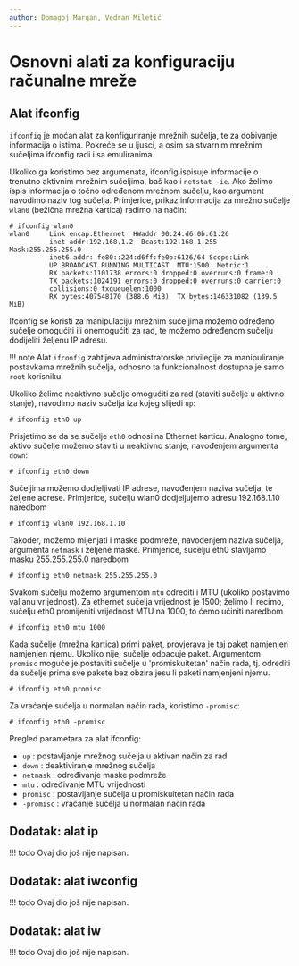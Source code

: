 ```yaml
---
author: Domagoj Margan, Vedran Miletić
---
```


# Osnovni alati za konfiguraciju računalne mreže

## Alat ifconfig

`ifconfig` je moćan alat za konfiguriranje mrežnih sučelja, te za dobivanje informacija o istima. Pokreće se u ljusci, a osim sa stvarnim mrežnim sučeljima ifconfig radi i sa emuliranima.

Ukoliko ga koristimo bez argumenata, ifconfig ispisuje informacije o trenutno aktivnim mrežnim sučeljima, baš kao i `netstat -ie`. Ako želimo ispis informacija o točno određenom mrežnom sučelju, kao argument navodimo naziv tog sučelja. Primjerice, prikaz informacija za mrežno sučelje `wlan0` (bežična mrežna kartica) radimo na način:

``` shell
# ifconfig wlan0
wlan0     Link encap:Ethernet  HWaddr 00:24:d6:0b:61:26
          inet addr:192.168.1.2  Bcast:192.168.1.255  Mask:255.255.255.0
          inet6 addr: fe80::224:d6ff:fe0b:6126/64 Scope:Link
          UP BROADCAST RUNNING MULTICAST  MTU:1500  Metric:1
          RX packets:1101738 errors:0 dropped:0 overruns:0 frame:0
          TX packets:1024191 errors:0 dropped:0 overruns:0 carrier:0
          collisions:0 txqueuelen:1000
          RX bytes:407548170 (388.6 MiB)  TX bytes:146331082 (139.5 MiB)
```

Ifconfig se koristi za manipulaciju mrežnim sučeljima možemo određeno sučelje omogućiti ili onemogućiti za rad, te možemo određenom sučelju dodijeliti željenu IP adresu.

!!! note
    Alat `ifconfig` zahtijeva administratorske privilegije za manipuliranje postavkama mrežnih sučelja, odnosno ta funkcionalnost dostupna je samo `root` korisniku.

Ukoliko želimo neaktivno sučelje omogućiti za rad (staviti sučelje u aktivno stanje), navodimo naziv sučelja iza kojeg slijedi `up`:

``` shell
# ifconfig eth0 up
```

Prisjetimo se da se sučelje `eth0` odnosi na Ethernet karticu. Analogno tome, aktivo sučelje možemo staviti u neaktivno stanje, navođenjem argumenta `down`:

``` shell
# ifconfig eth0 down
```

Sučeljima možemo dodjeljivati IP adrese, navođenjem naziva sučelja, te željene adrese. Primjerice, sučelju wlan0 dodjeljujemo adresu 192.168.1.10 naredbom

``` shell
# ifconfig wlan0 192.168.1.10
```

Također, možemo mijenjati i maske podmreže, navođenjem naziva sučelja, argumenta `netmask` i željene maske. Primjerice, sučelju eth0 stavljamo masku 255.255.255.0 naredbom

``` shell
# ifconfig eth0 netmask 255.255.255.0
```

Svakom sučelju možemo argumentom `mtu` odrediti i MTU (ukoliko postavimo valjanu vrijednost). Za ethernet sučelja vrijednost je 1500; želimo li recimo, sučelju eth0 promijeniti vrijednost MTU na 1000, to ćemo učiniti naredbom

``` shell
# ifconfig eth0 mtu 1000
```

Kada sučelje (mrežna kartica) primi paket, provjerava je taj paket namjenjen namjenjen njemu. Ukoliko nije, sučelje odbacuje paket. Argumentom `promisc` moguće je postaviti sučelje u 'promiskuitetan' način rada, tj. odrediti da sučelje prima sve pakete bez obzira jesu li paketi namjenjeni njemu.

``` shell
# ifconfig eth0 promisc
```

Za vraćanje sućelja u normalan način rada, koristimo `-promisc`:

``` shell
# ifconfig eth0 -promisc
```

Pregled parametara za alat ifconfig:

- `up` : postavljanje mrežnog sučelja u aktivan način za rad
- `down` : deaktiviranje mrežnog sučelja
- `netmask` : određivanje maske podmreže
- `mtu` : određivanje MTU vrijednosti
- `promisc` : postavljanje sučelja u promiskuitetan način rada
- `-promisc` : vraćanje sučelja u normalan način rada

## Dodatak: alat ip

!!! todo
    Ovaj dio još nije napisan.

## Dodatak: alat iwconfig

!!! todo
    Ovaj dio još nije napisan.

## Dodatak: alat iw

!!! todo
    Ovaj dio još nije napisan.
